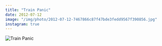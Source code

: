 ```yaml
---
title: "Train Panic"
date: 2012-07-12
image: "/img/photo/2012-07-12-7467866c87f47bde3fedd9567f390856.jpg"
instagram: true
---
```


![Train Panic](/img/photo/2012-07-12-7467866c87f47bde3fedd9567f390856.jpg)
